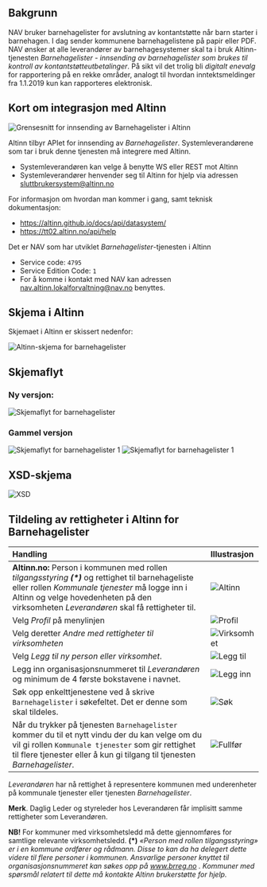 ## Bakgrunn

NAV bruker barnehagelister for avslutning av kontantstøtte når barn starter i barnehagen. I dag sender kommunene barnehagelistene på papir eller PDF. NAV ønsker at alle leverandører av barnehagesystemer skal ta i bruk Altinn-tjenesten _Barnehagelister - innsending av barnehagelister som brukes til kontroll av kontantstøtteutbetalinger_. På sikt vil det trolig bli _digitalt enevalg_ for rapportering på en rekke områder, analogt til hvordan inntektsmeldinger fra 1.1.2019 kun kan rapporteres elektronisk.

## Kort om integrasjon med Altinn
![Grensesnitt for innsending av Barnehagelister i Altinn](Barnehagelister-integrasjon-altinn.png)

Altinn tilbyr APIet for innsending av _Barnehagelister_. Systemleverandørene som tar i bruk denne tjenesten må integrere med Altinn. 
- Systemleverandøren kan velge å benytte WS eller REST mot Altinn
- Systemleverandører henvender seg til Altinn for hjelp via adressen sluttbrukersystem@altinn.no

For informasjon om hvordan man kommer i gang, samt teknisk dokumentasjon:
- https://altinn.github.io/docs/api/datasystem/
- https://tt02.altinn.no/api/help

Det er NAV som har utviklet _Barnehagelister_-tjenesten i Altinn
- Service code: `4795` 
- Service Edition Code: `1`
- For å komme i kontakt med NAV kan adressen nav.altinn.lokalforvaltning@nav.no benyttes.

## Skjema i Altinn
Skjemaet i Altinn er skissert nedenfor:

![Altinn-skjema for barnehagelister](Barnehageliste-skjema.png)

## Skjemaflyt
### Ny versjon:

![Skjemaflyt for barnehagelister](Barnehagelister-Skjemaflyt.png)

### Gammel versjon
![Skjemaflyt for barnehagelister 1](Barnehageliste-skjemaflyt-1.png)
![Skjemaflyt for barnehagelister 1](Barnehageliste-skjemaflyt-2.png)

## XSD-skjema
![XSD](Barnehagelister201702_V3)


## Tildeling av rettigheter i Altinn for Barnehagelister

| Handling                          | Illustrasjon |
|:----------------------------------|:-------------|
| **Altinn.no:** Person i kommunen med rollen _tilgangsstyring **(*)**_ og rettighet til barnehageliste eller rollen _Kommunale tjenester_ må logge inn i Altinn og velge hovedenheten på den virksomheten _Leverandøren_ skal få rettigheter til. | ![Altinn](Rettighet-Altinn.png) |
| Velg _Profil_ på menylinjen | ![Profil](Rettighet-profil.png) |
| Velg deretter _Andre med rettigheter til virksomheten_ | ![Virksomhet](Rettighet-virksomhet.png)
| Velg _Legg til ny person eller virksomhet_. | ![Legg til](Rettighet-legg-til.png) |
| Legg inn organisasjonsnummeret til _Leverandøren_ og minimum de 4 første bokstavene i navnet.| ![Legg inn](Rettighet-registrer.png) |
| Søk opp enkelttjenestene ved å skrive `Barnehagelister` i søkefeltet. Det er denne som skal tildeles. | ![Søk](Rettighet-tildel.png) |
| Når du trykker på tjenesten `Barnehagelister` kommer du til et nytt vindu der du kan velge om du vil gi rollen `Kommunale tjenester` som gir rettighet til flere tjenester eller å kun gi tilgang til tjenesten _Barnehagelister_. | ![Fullfør](Rettighet-fullfoer.png) |

_Leverandøren_ har nå rettighet å representere kommunen med underenheter på kommunale tjenester eller tjenesten _Barnehagelister_.

**Merk**. Daglig Leder og styreleder hos Leverandøren får implisitt samme rettigheter som Leverandøren.

**NB!** For kommuner med virksomhetsledd må dette gjennomføres for samtlige relevante virksomhetsledd.
**(*)** _«Person med rollen tilgangsstyring» er i en kommune ordfører og rådmann. Disse to kan da ha delegert dette videre til flere personer i kommunen. Ansvarlige personer knyttet til organisasjonsnummeret kan søkes opp på www.brreg.no . Kommuner med spørsmål relatert til dette må kontakte Altinn brukerstøtte for hjelp._
